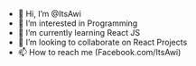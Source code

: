 - 👋 Hi, I’m @ItsAwi
- 👀 I’m interested in Programming
- 🌱 I’m currently learning React JS
- 💞️ I’m looking to collaborate on React Projects
- 📫 How to reach me (Facebook.com/ItsAwi)

<!---
ItsAwi/ItsAwi is a ✨ special ✨ repository because its `README.md` (this file) appears on your GitHub profile.
You can click the Preview link to take a look at your changes.
--->
